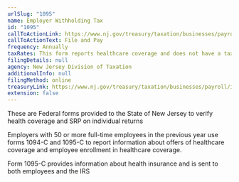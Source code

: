 ```yaml
---
urlSlug: "1095"
name: Employer Withholding Tax
id: "1095"
callToActionLink: https://www.nj.gov/treasury/taxation/businesses/payroll/payroll-filing.shtml
callToActionText: File and Pay
frequency: Annually
taxRates: This form reports healthcare coverage and does not have a tax rate
filingDetails: null
agency: New Jersey Division of Taxation
additionalInfo: null
filingMethod: online
treasuryLink: https://www.nj.gov/treasury/taxation/businesses/payroll/index.shtml
extension: false
---
```

These are Federal forms provided to the State of New Jersey to verify health coverage and SRP on individual returns

Employers with 50 or more full-time employees in the previous year use forms 1094-C and 1095-C to report information about offers of healthcare coverage and employee enrollment in healthcare coverage.

Form 1095-C provides information about health insurance and is sent to both employees and the IRS
